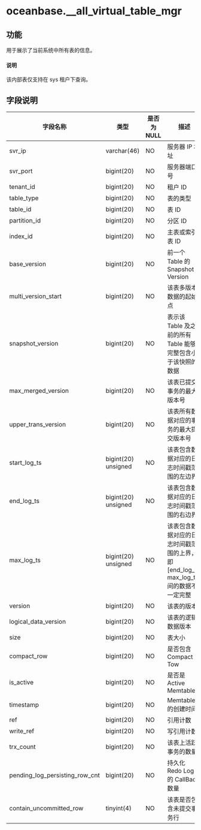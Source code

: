 # oceanbase.__all_virtual_table_mgr

## 功能

用于展示了当前系统中所有表的信息。

<main id="notice" type='explain'>
  <h4>说明</h4>
  <p> 该内部表仅支持在 sys 租户下查询。</p>
</main>

## 字段说明

| 字段名称 | 类型 | 是否为 NULL | 描述 |
| --- | --- | --- | --- |
| svr_ip | varchar(46) | NO | 服务器 IP 地址 |
| svr_port | bigint(20) | NO | 服务器端口号 |
| tenant_id | bigint(20) | NO | 租户 ID |
| table_type | bigint(20) | NO | 表的类型 |
| table_id | bigint(20) | NO | 表 ID |
| partition_id | bigint(20) | NO | 分区 ID |
| index_id | bigint(20) | NO | 主表或索引表 ID |
| base_version | bigint(20) | NO | 前一个 Table 的 Snapshot Version |
| multi_version_start | bigint(20) | NO | 该表多版本数据的起始点 |
| snapshot_version | bigint(20) | NO | 表示该 Table 及之前的所有 Table 能够完整包含小于该快照的数据 |
| max_merged_version | bigint(20) | NO | 该表已提交事务的最大版本号 |
| upper_trans_version | bigint(20) | NO | 该表所有数据对应的事务的最大提交版本号 |
| start_log_ts | bigint(20) unsigned | NO | 该表包含数据对应的日志时间戳范围的左边界 |
| end_log_ts | bigint(20) unsigned | NO | 该表包含数据对应的日志时间戳范围的右边界 |
| max_log_ts | bigint(20) unsigned | NO | 该表包含数据对应的日志时间戳范围的上界，即 [end_log_ts, max_log_ts] 间的数据不一定完整 |
| version | bigint(20) | NO | 该表的版本 |
| logical_data_version | bigint(20) | NO | 该表的逻辑数据版本 |
| size | bigint(20) | NO | 表大小 |
| compact_row | bigint(20) | NO | 是否包含 Compact Tow |
| is_active | bigint(20) | NO | 是否是 Active Memtable |
| timestamp | bigint(20) | NO | Memtable 的创建时间   |
| ref | bigint(20) | NO | 引用计数 |
| write_ref | bigint(20) | NO | 写引用计数 |
| trx_count | bigint(20) | NO | 该表上活跃事务的数量 |
| pending_log_persisting_row_cnt | bigint(20) | NO | 持久化 Redo Log 的 CallBack 数量 |
| contain_uncommitted_row | tinyint(4) | NO | 该表是否包含未提交事务行 |
